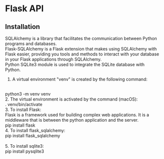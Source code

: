 # Flask API

## Installation
SQLAlchemy is a library that facilitates the communication between Python programs and databases.
<br/>
Flask-SQLAlchemy is a Flask extension that makes using SQLAlchemy with Flask easier, providing you tools and methods to interact with your database in your Flask applications through SQLAlchemy.
<br/>
Python SQLite3 module is used to integrate the SQLite database with Python.
<br/>
1. A virtual environment "venv" is created by the following command:
<br/>
   python3 -m venv venv
  <br/>
2. The virtual environment is activated by the command (macOS):
<br/>
   . venv/bin/activate
<br/>
3. To install Flask:<br/>
   Flask is a framework used for building complex web applications. It is a middleware that is between the python application and the server.
  <br/> 
   pip install flask
<br/>
4. To install flask_sqlalchemy:
<br/>
   pip install flask_sqlalchemy
   <br/>
<br/>
5. To install sqlite3:
<br/>
   pip install pysqlite3 
 
